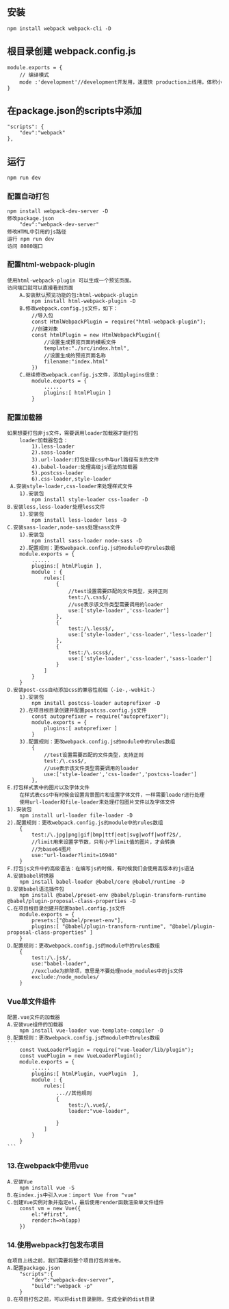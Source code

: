 ## 安装 
    npm install webpack webpack-cli -D
## 根目录创建 webpack.config.js
    module.exports = {
        // 编译模式
        mode :'development'//development开发用，速度快 production上线用，体积小
    }
## 在package.json的scripts中添加
    "scripts": {
        "dev":"webpack"
    },
## 运行
    npm run dev
### 配置自动打包
    npm install webpack-dev-server -D
    修改package.json
        "dev":"webpack-dev-server"
    修改HTML中引用的js路径
    运行 npm run dev
    访问 8080端口
### 配置html-webpack-plugin
    使用html-webpack-plugin 可以生成一个预览页面。
    访问端口就可以直接看到页面
        A.安装默认预览功能的包:html-webpack-plugin
            npm install html-webpack-plugin -D
        B.修改webpack.config.js文件，如下：
            //导入包
            const HtmlWebpackPlugin = require("html-webpack-plugin");
            //创建对象
            const htmlPlugin = new HtmlWebpackPlugin({
                //设置生成预览页面的模板文件
                template:"./src/index.html",
                //设置生成的预览页面名称
                filename:"index.html"
            })
        C.继续修改webpack.config.js文件，添加plugins信息：
            module.exports = {
                ......
                plugins:[ htmlPlugin ]
            }
### 配置加载器
    如果想要打包非js文件，需要调用loader加载器才能打包
        loader加载器包含：
            1).less-loader
            2).sass-loader
            3).url-loader:打包处理css中与url路径有关的文件
            4).babel-loader:处理高级js语法的加载器
            5).postcss-loader
            6).css-loader,style-loader
     A.安装style-loader,css-loader来处理样式文件
        1).安装包
            npm install style-loader css-loader -D
    B.安装less,less-loader处理less文件
        1).安装包
            npm install less-loader less -D
    C.安装sass-loader,node-sass处理sass文件
        1).安装包
            npm install sass-loader node-sass -D
        2).配置规则：更改webpack.config.js的module中的rules数组
        module.exports = {
            ......
            plugins:[ htmlPlugin ],
            module : {
                rules:[
                    {
                        //test设置需要匹配的文件类型，支持正则
                        test:/\.css$/,
                        //use表示该文件类型需要调用的loader
                        use:['style-loader','css-loader']
                    },
                    {
                        test:/\.less$/,
                        use:['style-loader','css-loader','less-loader']
                    },
                    {
                        test:/\.scss$/,
                        use:['style-loader','css-loader','sass-loader']
                    }
                ]
            }
        }
    D.安装post-css自动添加css的兼容性前缀（-ie-,-webkit-）
        1).安装包
            npm install postcss-loader autoprefixer -D
        2).在项目根目录创建并配置postcss.config.js文件
            const autoprefixer = require("autoprefixer");
            module.exports = {
                plugins:[ autoprefixer ]
            }
        3).配置规则：更改webpack.config.js的module中的rules数组
            {
                //test设置需要匹配的文件类型，支持正则
                test:/\.css$/,
                //use表示该文件类型需要调用的loader
                use:['style-loader','css-loader','postcss-loader']
            },
    E.打包样式表中的图片以及字体文件
        在样式表css中有时候会设置背景图片和设置字体文件，一样需要loader进行处理
        使用url-loader和file-loader来处理打包图片文件以及字体文件
    1).安装包
        npm install url-loader file-loader -D
    2).配置规则：更改webpack.config.js的module中的rules数组
        {
            test:/\.jpg|png|gif|bmp|ttf|eot|svg|woff|woff2$/,
            //limit用来设置字节数，只有小于limit值的图片，才会转换
            //为base64图片
            use:"url-loader?limit=16940"
        }
    F.打包js文件中的高级语法：在编写js的时候，有时候我们会使用高版本的js语法
    A.安装babel转换器
        npm install babel-loader @babel/core @babel/runtime -D
    B.安装babel语法插件包
        npm install @babel/preset-env @babel/plugin-transform-runtime @babel/plugin-proposal-class-properties -D
    C.在项目根目录创建并配置babel.config.js文件        
        module.exports = {
            presets:["@babel/preset-env"],
            plugins:[ "@babel/plugin-transform-runtime", "@babel/plugin-proposal-class-properties" ]
        }
    D.配置规则：更改webpack.config.js的module中的rules数组
        {
            test:/\.js$/,
            use:"babel-loader",
            //exclude为排除项，意思是不要处理node_modules中的js文件
            exclude:/node_modules/
        }
### Vue单文件组件
    配置.vue文件的加载器
    A.安装vue组件的加载器  
        npm install vue-loader vue-template-compiler -D
    B.配置规则：更改webpack.config.js的module中的rules数组 
    ``` 
        const VueLoaderPlugin = require("vue-loader/lib/plugin");  
        const vuePlugin = new VueLoaderPlugin();  
        module.exports = {
            ......
            plugins:[ htmlPlugin, vuePlugin  ],
            module : {
                rules:[
                    ...//其他规则
                    { 
                        test:/\.vue$/,
                        loader:"vue-loader",
                        
                    }
                ]
            }
        }
    ```
### 13.在webpack中使用vue
    A.安装Vue
        npm install vue -S
    B.在index.js中引入vue：import Vue from "vue"
    C.创建Vue实例对象并指定el，最后使用render函数渲染单文件组件
        const vm = new Vue({
            el:"#first",
            render:h=>h(app)
        })
### 14.使用webpack打包发布项目
    在项目上线之前，我们需要将整个项目打包并发布。
    A.配置package.json
        "scripts":{
            "dev":"webpack-dev-server",
            "build":"webpack -p"
        }
    B.在项目打包之前，可以将dist目录删除，生成全新的dist目录